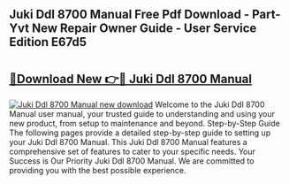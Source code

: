 ## Juki Ddl 8700 Manual Free Pdf Download - Part-Yvt New Repair Owner Guide - User Service Edition E67d5

# <h2><a href="http://bc39214.oget.top/?id=Juki+Ddl+8700+Manual">🔗Download New 👉🔴 Juki Ddl 8700 Manual</a></h2>

[![Juki Ddl 8700 Manual new download](https://i.imgur.com/5g1atiW.png)](http://bc39214.oget.top/?id=Juki+Ddl+8700+Manual)
Welcome to the Juki Ddl 8700 Manual user manual, your trusted guide to understanding and using your new product, from setup to maintenance and beyond. Step-by-Step Guide The following pages provide a detailed step-by-step guide to setting up your Juki Ddl 8700 Manual. This Juki Ddl 8700 Manual features a comprehensive set of features to cater to your specific needs. Your Success is Our Priority Juki Ddl 8700 Manual. We are committed to providing you with the best possible experience.
